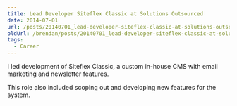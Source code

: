 ```yaml
---
title: Lead Developer Siteflex Classic at Solutions Outsourced
date: 2014-07-01
url: /posts/20140701_lead-developer-siteflex-classic-at-solutions-outsourced/
oldUrl: /brendan/posts/20140701_lead-developer-siteflex-classic-at-solutions-outsourced/
tags:
  - Career
---
```


I led development of Siteflex Classic, a custom in-house CMS with email marketing and newsletter features.

This role also included scoping out and developing new features for the system.
